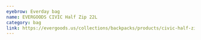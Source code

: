 ```yaml
---
eyebrow: Everday bag
name: EVERGOODS CIVIC Half Zip 22L
category: bag
link: https://evergoods.us/collections/backpacks/products/civic-half-zip
---
```

